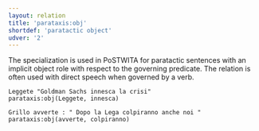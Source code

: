 ```yaml
---
layout: relation
title: 'parataxis:obj'
shortdef: 'paratactic object'
udver: '2'
---
```


The specialization is used in PoSTWITA for paratactic sentences with an implicit object role with respect to the governing predicate. 
The relation is often used with direct speech when governed by a verb.

~~~ sdparse
Leggete "Goldman Sachs innesca la crisi" 
parataxis:obj(Leggete, innesca) 
~~~

~~~ sdparse
Grillo avverte : " Dopo la Lega colpiranno anche noi "
parataxis:obj(avverte, colpiranno) 
~~~
<!-- Interlanguage links updated Ne 5. května 2024, 18:21:45 CEST -->
